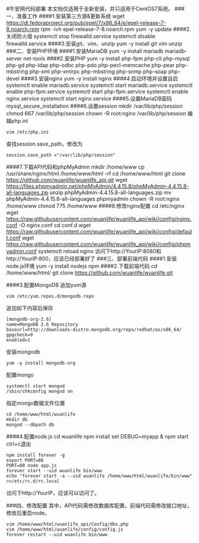 #午安网代码部署
本文档仅适用于全新安装，并只适用于CentOS7系统。
###一、准备工作
####1.安装第三方源&更新系统
    wget https://dl.fedoraproject.org/pub/epel/7/x86_64/e/epel-release-7-8.noarch.rpm
    rpm -ivh epel-release-7-8.noarch.rpm
    yum -y update
####2.关闭防火墙
    systemctl stop firewalld.service
    systemctl disable firewalld.service
####3.安装git、vim、unzip
    yum -y install git vim unzip
###二、安装PHP环境
####1.安装MariaDB
    yum -y install mariadb mariadb-server net-tools
####2.安装PHP
    yum -y install php-fpm php-cli php-mysql php-gd php-ldap php-odbc php-pdo php-pecl-memcache php-pear php-mbstring php-xml php-xmlrpc php-mbstring php-snmp php-soap php-devel
####3.安装nginx
    yum -y install nginx
####4.启动环境并设置自启
    systemctl enable mariadb.service
    systemctl start mariadb.service
    systemctl enable php-fpm.service
    systemctl start php-fpm.service
    systemctl enable nginx.service
    systemctl start nginx.service
####5.设置MariaDB密码
    mysql_secure_installation
####6.设置session
    mkdir /var/lib/php/session
    chmod 667 /var/lib/php/session
    chown -R root:nginx /var/lib/php/session
编辑php.ini

    vim /etc/php.ini
查找session.save_path，修改为

    session.save_path ="/var/lib/php/session"
####7.下载API代码和phpMyAdmin
    mkdir /home/www
    cp /usr/share/nginx/html /home/www/html -rf
    cd /home/www/html
    git clone https://github.com/wuanlife/wuanlife_api.git
    wget https://files.phpmyadmin.net/phpMyAdmin/4.4.15.8/phpMyAdmin-4.4.15.8-all-languages.zip
    unzip phpMyAdmin-4.4.15.8-all-languages.zip
    mv phpMyAdmin-4.4.15.8-all-languages phpmyadmin
    chown -R root:nginx /home/www
    chmod 775 /home/www
####8.修改nginx配置
    cd /etc/nginx
    wget https://raw.githubusercontent.com/wuanlife/wuanlife_api/wiki/config/nginx.conf -O nginx.conf
    cd conf.d
    wget https://raw.githubusercontent.com/wuanlife/wuanlife_api/wiki/config/default.conf
    wget https://raw.githubusercontent.com/wuanlife/wuanlife_api/wiki/config/phpmyadmin.conf
    systemctl reload nginx
访问下http://YourIP:8080和http://YourIP:800，应该已经部署好了
###三、部署前端代码
####1.安装node.js环境
    yum -y install nodejs npm
####2.下载前端代码
    cd /home/www/html/
    git clone https://github.com/wuanlife/wuanlife.git

####3.配置MongoDB
追加yum源

    vim /etc/yum.repos.d/mongodb.repo

追加如下内容后保存

    [mongodb-org-2.6]
    name=MongoDB 2.6 Repository
    baseurl=http://downloads-distro.mongodb.org/repo/redhat/os/x86_64/
    gpgcheck=0
    enabled=1

安装mongodb

    yum -y install mongodb-org

配置mongo

    systemctl start mongod
    /sbin/chkconfig mongod on

指定mongo数据文件位置
    
    cd /home/www/html/wuanlife
    mkdir db
    mongod --dbpath db
    
####4.配置node.js
    cd wuanlife
    npm install
    set DEBUG=myapp & npm start
ctrl+c退出

    npm install forever -g
    export PORT=80
    PORT=80 node app.js
    forever start --uid wuanlife bin/www
    echo "forever start -a --uid wuanlife /home/www/html/wuanlife/bin/www" >>/etc/rc.d/rc.local
访问下http://YourIP，应该可以访问了。
    
###四、修改配置
其中，API代码需修改数据库配置，前端代码需修改接口地址，修改后重启node。

    vim /home/www/html/wuanlife_api/Config/dbs.php
    vim /home/www/html/wuanlife/config/config.js
    forever restart --uid wuanlife bin/www
